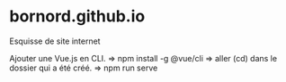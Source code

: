 # bornord.github.io
 Esquisse de site internet

 Ajouter une Vue.js en CLI.
 => npm install -g @vue/cli
    => aller (cd) dans le dossier qui a été créé.
    => npm run serve 
